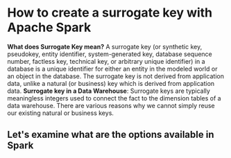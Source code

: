 # How to create a surrogate key with Apache Spark

 **What does  Surrogate Key  mean?**
 A surrogate key (or synthetic key, pseudokey, entity identifier, system-generated key, database sequence number, factless key, technical key, or arbitrary unique identifier) in a database is a unique identifier for either an entity in the modeled world or an object in the database. The surrogate key is not derived from application data, unlike a natural (or business) key which is derived from application data.
 **Surrogate key in a Data Warehouse**: Surrogate keys are typically meaningless integers used to connect the fact to the dimension tables of a data warehouse. There are various reasons why we cannot simply reuse our existing natural or business keys.

## Let's examine what are the options available in Spark


 
 
 
<!--stackedit_data:
eyJoaXN0b3J5IjpbLTIxMjI0NTgxMDIsLTkwOTc3NDMxMCwxMT
Q3NjU0ODMsLTU1ODkwODA3NywtMTA0ODQ3NTk0NSwtMjA4ODc0
NjYxMiwtNDUyODAyMDQ0LDYzNzIxODM4NywxMzcwNzAzMjQ1LD
EwNzcyNjIyNTksMjU2NjIwODQ0LDEwOTYxNTI2OSwtMzk3NzM3
OTM1LDIwMTY5MTExNzAsLTEzMTA0MDE5MDAsMTYxMDE4Nzc1NS
wtNjE4NTc2NzM1LC0xODA1NjA5MDQ3LC03NDczMDQ0MDUsLTE5
NjUyMDY2M119
-->